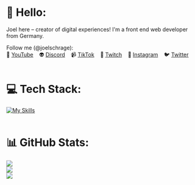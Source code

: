 # 👋 Hello:
Joel here – creator of digital experiences! I'm a front end web developer from Germany.

Follow me (@joelschrage):<br />
👾 <a href="" target="_blank">YouTube</a> &nbsp;&nbsp; 👽 <a href="" target="_blank">Discord</a> &nbsp;&nbsp; 📹 <a href="" target="_blank">TikTok</a> &nbsp;&nbsp; 🎥 <a href="" target="_blank">Twitch</a> &nbsp;&nbsp; 📸 <a href="" target="_blank">Instagram</a> &nbsp;&nbsp; 🐦 <a href="" target="_blank">Twitter</a><br />
<br />

# 💻 Tech Stack:

[![My Skills](https://skillicons.dev/icons?i=vscode,html,css,bootstrap,tailwind,js,ts,react,nextjs,nodejs,mongodb,git,github,linux,wordpress,figma,ps,ai,pr,ae&perline=10)](https://skillicons.dev)
<br />
<br />

# 📊 GitHub Stats:
![](https://github-readme-stats.vercel.app/api?username=JoelSchrage&theme=react&hide_border=false&include_all_commits=true&count_private=true)<br/>
![](https://github-readme-streak-stats.herokuapp.com/?user=JoelSchrage&theme=react&hide_border=false)<br/>
![](https://github-readme-stats.vercel.app/api/top-langs/?username=JoelSchrage&theme=react&hide_border=false&include_all_commits=true&count_private=true&layout=compact)
